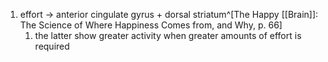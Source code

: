 1. effort → anterior cingulate gyrus + dorsal striatum^[The Happy [[Brain]]: The Science of Where Happiness Comes from, and Why, p. 66]
	1. the latter show greater activity when greater amounts of effort is required